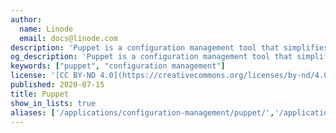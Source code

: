 ```yaml
---
author:
  name: Linode
  email: docs@linode.com
description: 'Puppet is a configuration management tool that simplifies system administration and uses a client/server model in which you manage nodes with the Puppet agent.'
og_description: 'Puppet is a configuration management tool that simplifies system administration and uses a client/server model in which you manage nodes with the Puppet agent.'
keywords: ["puppet", "configuration management"]
license: '[CC BY-ND 4.0](https://creativecommons.org/licenses/by-nd/4.0)'
published: 2020-07-15
title: Puppet
show_in_lists: true
aliases: ['/applications/configuration-management/puppet/','/application-stacks/puppet/automation/']
---
```


